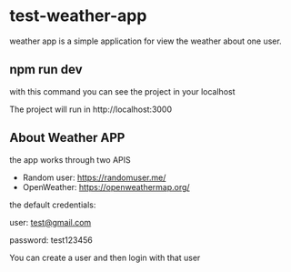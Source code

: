 # test-weather-app
weather app is a simple application for view the weather about one user.

## npm run dev
with this command you can see the project in  your localhost

The project will run in http://localhost:3000

## About Weather APP

the app works through two APIS

* Random user: https://randomuser.me/
* OpenWeather: https://openweathermap.org/

the default credentials: 

user: test@gmail.com

password: test123456

You can create a user and then login with that user
